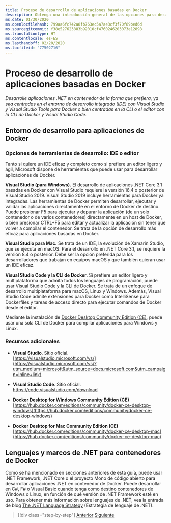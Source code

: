 ```yaml
---
title: Proceso de desarrollo de aplicaciones basadas en Docker
description: Obtenga una introducción general de las opciones para desarrollar aplicaciones basadas en Docker. Elija entre Visual Studio para Windows, Visual Studio para Mac o Visual Studio Code para la compatibilidad con varias plataformas (Windows, macOS y Linux).
ms.date: 01/30/2020
ms.openlocfilehash: 799aa6fc742a8fb763ec5a7ae3cf3f70f89bed6d
ms.sourcegitcommit: f38e527623883b92010cf4760246203073e12898
ms.translationtype: HT
ms.contentlocale: es-ES
ms.lasthandoff: 02/20/2020
ms.locfileid: "77502716"
---
```

# <a name="development-process-for-docker-based-applications"></a>Proceso de desarrollo de aplicaciones basadas en Docker

*Desarrolle aplicaciones .NET en contenedor de la forma que prefiera, ya sea centradas en el entorno de desarrollo integrado (IDE) con Visual Studio y Visual Studio Tools para Docker o bien centradas en la CLI o el editor con la CLI de Docker y Visual Studio Code.*

## <a name="development-environment-for-docker-apps"></a>Entorno de desarrollo para aplicaciones de Docker

### <a name="development-tool-choices-ide-or-editor"></a>Opciones de herramientas de desarrollo: IDE o editor

Tanto si quiere un IDE eficaz y completo como si prefiere un editor ligero y ágil, Microsoft dispone de herramientas que puede usar para desarrollar aplicaciones de Docker.

**Visual Studio (para Windows).** El desarrollo de aplicaciones .NET Core 3.1 basadas en Docker con Visual Studio requiere la versión 16.4 o posterior de Visual Studio 2019. Visual Studio 2019 incluye herramientas para Docker ya integradas. Las herramientas de Docker permiten desarrollar, ejecutar y validar las aplicaciones directamente en el entorno de Docker de destino. Puede presionar F5 para ejecutar y depurar la aplicación (de un solo contenedor o de varios contenedores) directamente en un host de Docker, o bien presionar CTRL+F5 para editar y actualizar la aplicación sin tener que volver a compilar el contenedor. Se trata de la opción de desarrollo más eficaz para aplicaciones basadas en Docker.

**Visual Studio para Mac.** Se trata de un IDE, la evolución de Xamarin Studio, que se ejecuta en macOS. Para el desarrollo en .NET Core 3.1, se requiere la versión 8.4 o posterior. Debe ser la opción preferida para los desarrolladores que trabajan en equipos macOS y que también quieran usar un IDE eficaz.

**Visual Studio Code y la CLI de Docker**. Si prefiere un editor ligero y multiplataforma que admita todos los lenguajes de programación, puede usar Visual Studio Code y la CLI de Docker. Se trata de un enfoque de desarrollo multiplataforma para macOS, Linux y Windows. Además, Visual Studio Code admite extensiones para Docker como IntelliSense para Dockerfiles y tareas de acceso directo para ejecutar comandos de Docker desde el editor.

Mediante la instalación de [Docker Desktop Community Edition (CE)](https://hub.docker.com/search/?type=edition&offering=community), puede usar una sola CLI de Docker para compilar aplicaciones para Windows y Linux.

### <a name="additional-resources"></a>Recursos adicionales

- **Visual Studio**. Sitio oficial. \
  [https://visualstudio.microsoft.com/vs/](https://visualstudio.microsoft.com/vs/?utm_medium=microsoft&utm_source=docs.microsoft.com&utm_campaign=inline+link)

- **Visual Studio Code**. Sitio oficial. \
  <https://code.visualstudio.com/download>

- **Docker Desktop for Windows Community Edition (CE)**  \
  [https://hub.docker.com/editions/community/docker-ce-desktop-windows](https://hub.docker.com/editions/community/docker-ce-desktop-windows)

- **Docker Desktop for Mac Community Edition (CE)**  \
  [https://hub.docker.com/editions/community/docker-ce-desktop-mac](https://hub.docker.com/editions/community/docker-ce-desktop-mac)

## <a name="net-languages-and-frameworks-for-docker-containers"></a>Lenguajes y marcos de .NET para contenedores de Docker

Como se ha mencionado en secciones anteriores de esta guía, puede usar .NET Framework, .NET Core o el proyecto Mono de código abierto para desarrollar aplicaciones .NET en contenedor de Docker. Puede desarrollar en C\#, F\# o Visual Basic cuando tenga como destino contenedores de Windows o Linux, en función de qué versión de .NET Framework esté en uso. Para obtener más información sobre lenguajes de .NET, vea la entrada de blog [The .NET Language Strategy](https://devblogs.microsoft.com/dotnet/the-net-language-strategy/) (Estrategia de lenguaje de .NET).

>[!div class="step-by-step"]
>[Anterior](../architect-microservice-container-applications/scalable-available-multi-container-microservice-applications.md)
>[Siguiente](docker-app-development-workflow.md)
